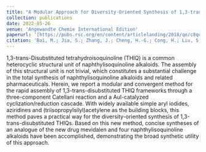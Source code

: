 ```yaml
---
title: "A Modular Approach for Diversity-Oriented Synthesis of 1,3-trans-Disubstituted Tetrahydroisoquinolines: Seven-Step Asymmetric Synthesis of Michellamines B and C."
collection: publications
date: 2022-05-26
venue: 'Angewandte Chemie International Edition'
paperurl: '[https://pubs.rsc.org/en/content/articlelanding/2018/qo/c8qo00348c](https://onlinelibrary.wiley.com/doi/abs/10.1002/anie.202205245)'
citation: 'Bai, M.; Jia, S.; Zhang, J.; Cheng, H.-G.; Cong, H.; Liu, S.; Huang, Z.; Huang, Y.; Chen, X.; Zhou, Q., A Modular Approach for Diversity-Oriented Synthesis of 1,3-trans-Disubstituted Tetrahydroisoquinolines: Seven-Step Asymmetric Synthesis of Michellamines B and C. <i>Angew. Chem. Int. Ed.</i> <b>2022,</b> <i>61,</i> e2022052'
---
```


1,3-trans-Disubstituted tetrahydroisoquinoline (THIQ) is a common heterocyclic structural unit of naphthylisoquinoline alkaloids. The assembly of this structural unit is not trivial, which constitutes a substantial challenge in the total synthesis of naphthylisoquinoline alkaloids and related pharmaceuticals. Herein, we report a modular and convergent method for the rapid assembly of 1,3-trans-disubstituted THIQ frameworks through a three-component Catellani reaction and a AuI-catalyzed cyclization/reduction cascade. With widely available simple aryl iodides, aziridines and (triisopropylsilyl)acetylene as the building blocks, this method paves a practical way for the diversity-oriented synthesis of 1,3-trans-disubstituted THIQs. Based on this new method, concise syntheses of an analogue of the new drug mevidalen and four naphthylisoquinoline alkaloids have been accomplished, demonstrating the broad synthetic utility of this approach.
